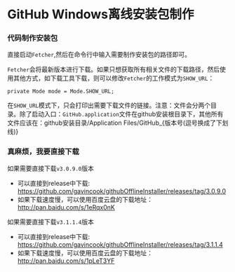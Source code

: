 # GitHub Windows离线安装包制作

### 代码制作安装包
直接启动`Fetcher`,然后在命令行中输入需要制作安装包的路径即可。 

`Fetcher`会将最新版本进行下载。如果只想获取所有相关文件的下载路径，然后使用其他方式，如下载工具下载，则可以修改`Fetcher`的工作模式为`SHOW_URL`：
```
private Mode mode = Mode.SHOW_URL;
```
在`SHOW_URL`模式下，只会打印出需要下载文件的链接。注意：文件会分两个目录。除了启动入口：`GitHub.application`文件在github安装根目录下，其他所有文件应该在：github安装目录/Application Files/GitHub_{版本号(逗号换成了下划线)}

### 真麻烦，我要直接下载
如果需要直接下载`v3.0.9.0`版本
* 可以直接到release中下载: https://github.com/gavincook/githubOfflineInstaller/releases/tag/3.0.9.0
* 如果下载速度慢，可以使用百度云盘的下载地址：http://pan.baidu.com/s/1eRqx0nK

如果需要直接下载`v3.1.1.4`版本
* 可以直接到release中下载: https://github.com/gavincook/githubOfflineInstaller/releases/tag/3.1.1.4
* 如果下载速度慢，可以使用百度云盘的下载地址：http://pan.baidu.com/s/1pLeT3YF